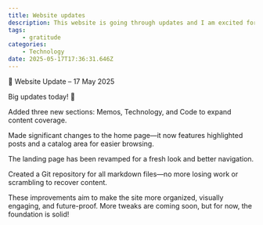 ```yaml
---
title: Website updates
description: This website is going through updates and I am excited for it
tags:
    - gratitude
categories:
    - Technology
date: 2025-05-17T17:36:31.646Z
---
```


📌 Website Update – 17 May 2025

Big updates today! 🚀

Added three new sections: Memos, Technology, and Code to expand content coverage.

Made significant changes to the home page—it now features highlighted posts and a catalog area for easier browsing.

The landing page has been revamped for a fresh look and better navigation.

Created a Git repository for all markdown files—no more losing work or scrambling to recover content.

These improvements aim to make the site more organized, visually engaging, and future-proof. More tweaks are coming soon, but for now, the foundation is solid!